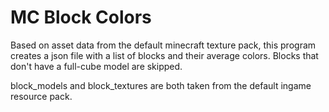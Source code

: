 # MC Block Colors

Based on asset data from the default minecraft texture pack, this program creates a json file with a list of blocks and their average colors. Blocks that don't have a full-cube model are skipped.

block_models and block_textures are both taken from the default ingame resource pack.
